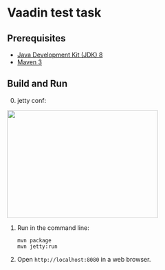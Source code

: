 Vaadin test task
=========

Prerequisites
-------------

* [Java Development Kit (JDK) 8](http://www.oracle.com/technetwork/java/javase/downloads/jdk8-downloads-2133151.html)
* [Maven 3](https://maven.apache.org/download.cgi)

Build and Run
-------------
0. jetty conf:

<img src="../master/path/conf_jetty.jpg" width="350" height="250">

1. Run in the command line:
	```
	mvn package
	mvn jetty:run
	```

2. Open `http://localhost:8080` in a web browser.
